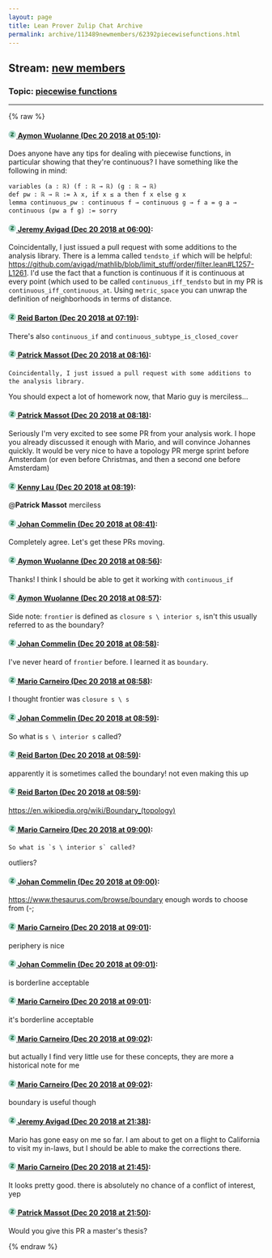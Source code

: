 ```yaml
---
layout: page
title: Lean Prover Zulip Chat Archive 
permalink: archive/113489newmembers/62392piecewisefunctions.html
---
```


## Stream: [new members](index.html)
### Topic: [piecewise functions](62392piecewisefunctions.html)

---


{% raw %}
#### [![Click to go to Zulip](../../assets/img/zulip2.png) Aymon Wuolanne (Dec 20 2018 at 05:10)](https://leanprover.zulipchat.com/#narrow/stream/113489-new%20members/topic/piecewise%20functions/near/152232475):
Does anyone have any tips for dealing with piecewise functions, in particular showing that they're continuous? I have something like the following in mind:
```
variables (a : ℝ) (f : ℝ → ℝ) (g : ℝ → ℝ) 
def pw : ℝ → ℝ := λ x, if x ≤ a then f x else g x 
lemma continuous_pw : continuous f → continuous g → f a = g a → continuous (pw a f g) := sorry 
```

#### [![Click to go to Zulip](../../assets/img/zulip2.png) Jeremy Avigad (Dec 20 2018 at 06:00)](https://leanprover.zulipchat.com/#narrow/stream/113489-new%20members/topic/piecewise%20functions/near/152234041):
Coincidentally, I just issued a pull request with some additions to the analysis library. There is a lemma called `tendsto_if` which will be helpful: https://github.com/avigad/mathlib/blob/limit_stuff/order/filter.lean#L1257-L1261. I'd use the fact that a function is continuous if it is continuous at every point (which used to be called `continuous_iff_tendsto` but in my PR is `continuous_iff_continuous_at`. Using `metric_space` you can unwrap the definition of neighborhoods in terms of distance.

#### [![Click to go to Zulip](../../assets/img/zulip2.png) Reid Barton (Dec 20 2018 at 07:19)](https://leanprover.zulipchat.com/#narrow/stream/113489-new%20members/topic/piecewise%20functions/near/152236649):
There's also `continuous_if` and `continuous_subtype_is_closed_cover`

#### [![Click to go to Zulip](../../assets/img/zulip2.png) Patrick Massot (Dec 20 2018 at 08:16)](https://leanprover.zulipchat.com/#narrow/stream/113489-new%20members/topic/piecewise%20functions/near/152238561):
```quote
Coincidentally, I just issued a pull request with some additions to the analysis library. 
```
 You should expect a lot of homework now, that Mario guy is merciless...

#### [![Click to go to Zulip](../../assets/img/zulip2.png) Patrick Massot (Dec 20 2018 at 08:18)](https://leanprover.zulipchat.com/#narrow/stream/113489-new%20members/topic/piecewise%20functions/near/152238630):
Seriously I'm very excited to see some PR from your analysis work. I hope you already discussed it enough with Mario, and will convince Johannes quickly. It would be very nice to have a topology PR merge sprint before Amsterdam (or even before Christmas, and then a second one before Amsterdam)

#### [![Click to go to Zulip](../../assets/img/zulip2.png) Kenny Lau (Dec 20 2018 at 08:19)](https://leanprover.zulipchat.com/#narrow/stream/113489-new%20members/topic/piecewise%20functions/near/152238643):
@**Patrick Massot** merciless

#### [![Click to go to Zulip](../../assets/img/zulip2.png) Johan Commelin (Dec 20 2018 at 08:41)](https://leanprover.zulipchat.com/#narrow/stream/113489-new%20members/topic/piecewise%20functions/near/152239509):
Completely agree. Let's get these PRs moving.

#### [![Click to go to Zulip](../../assets/img/zulip2.png) Aymon Wuolanne (Dec 20 2018 at 08:56)](https://leanprover.zulipchat.com/#narrow/stream/113489-new%20members/topic/piecewise%20functions/near/152240099):
Thanks! I think I should be able to get it working with `continuous_if`

#### [![Click to go to Zulip](../../assets/img/zulip2.png) Aymon Wuolanne (Dec 20 2018 at 08:57)](https://leanprover.zulipchat.com/#narrow/stream/113489-new%20members/topic/piecewise%20functions/near/152240118):
Side note: `frontier` is defined as `closure s \ interior s`, isn't this usually referred to as the boundary?

#### [![Click to go to Zulip](../../assets/img/zulip2.png) Johan Commelin (Dec 20 2018 at 08:58)](https://leanprover.zulipchat.com/#narrow/stream/113489-new%20members/topic/piecewise%20functions/near/152240169):
I've never heard of `frontier` before. I learned it as `boundary`.

#### [![Click to go to Zulip](../../assets/img/zulip2.png) Mario Carneiro (Dec 20 2018 at 08:58)](https://leanprover.zulipchat.com/#narrow/stream/113489-new%20members/topic/piecewise%20functions/near/152240177):
I thought frontier was `closure s \ s`

#### [![Click to go to Zulip](../../assets/img/zulip2.png) Johan Commelin (Dec 20 2018 at 08:59)](https://leanprover.zulipchat.com/#narrow/stream/113489-new%20members/topic/piecewise%20functions/near/152240204):
So what is `s \ interior s` called?

#### [![Click to go to Zulip](../../assets/img/zulip2.png) Reid Barton (Dec 20 2018 at 08:59)](https://leanprover.zulipchat.com/#narrow/stream/113489-new%20members/topic/piecewise%20functions/near/152240214):
apparently it is sometimes called the boundary! not even making this up

#### [![Click to go to Zulip](../../assets/img/zulip2.png) Reid Barton (Dec 20 2018 at 08:59)](https://leanprover.zulipchat.com/#narrow/stream/113489-new%20members/topic/piecewise%20functions/near/152240216):
https://en.wikipedia.org/wiki/Boundary_(topology)

#### [![Click to go to Zulip](../../assets/img/zulip2.png) Mario Carneiro (Dec 20 2018 at 09:00)](https://leanprover.zulipchat.com/#narrow/stream/113489-new%20members/topic/piecewise%20functions/near/152240264):
```quote
So what is `s \ interior s` called?
```
 outliers?

#### [![Click to go to Zulip](../../assets/img/zulip2.png) Johan Commelin (Dec 20 2018 at 09:00)](https://leanprover.zulipchat.com/#narrow/stream/113489-new%20members/topic/piecewise%20functions/near/152240292):
https://www.thesaurus.com/browse/boundary enough words to choose from (-;

#### [![Click to go to Zulip](../../assets/img/zulip2.png) Mario Carneiro (Dec 20 2018 at 09:01)](https://leanprover.zulipchat.com/#narrow/stream/113489-new%20members/topic/piecewise%20functions/near/152240303):
periphery is nice

#### [![Click to go to Zulip](../../assets/img/zulip2.png) Johan Commelin (Dec 20 2018 at 09:01)](https://leanprover.zulipchat.com/#narrow/stream/113489-new%20members/topic/piecewise%20functions/near/152240314):
is borderline acceptable

#### [![Click to go to Zulip](../../assets/img/zulip2.png) Mario Carneiro (Dec 20 2018 at 09:01)](https://leanprover.zulipchat.com/#narrow/stream/113489-new%20members/topic/piecewise%20functions/near/152240318):
it's borderline acceptable

#### [![Click to go to Zulip](../../assets/img/zulip2.png) Mario Carneiro (Dec 20 2018 at 09:02)](https://leanprover.zulipchat.com/#narrow/stream/113489-new%20members/topic/piecewise%20functions/near/152240374):
but actually I find very little use for these concepts, they are more a historical note for me

#### [![Click to go to Zulip](../../assets/img/zulip2.png) Mario Carneiro (Dec 20 2018 at 09:02)](https://leanprover.zulipchat.com/#narrow/stream/113489-new%20members/topic/piecewise%20functions/near/152240378):
boundary is useful though

#### [![Click to go to Zulip](../../assets/img/zulip2.png) Jeremy Avigad (Dec 20 2018 at 21:38)](https://leanprover.zulipchat.com/#narrow/stream/113489-new%20members/topic/piecewise%20functions/near/152284935):
Mario has gone easy on me so far. I am about to get on a flight to California to visit my in-laws, but I should be able to make the corrections there.

#### [![Click to go to Zulip](../../assets/img/zulip2.png) Mario Carneiro (Dec 20 2018 at 21:45)](https://leanprover.zulipchat.com/#narrow/stream/113489-new%20members/topic/piecewise%20functions/near/152285351):
It looks pretty good. there is absolutely no chance of a conflict of interest, yep

#### [![Click to go to Zulip](../../assets/img/zulip2.png) Patrick Massot (Dec 20 2018 at 21:50)](https://leanprover.zulipchat.com/#narrow/stream/113489-new%20members/topic/piecewise%20functions/near/152285645):
Would you give this PR a master's thesis?


{% endraw %}
